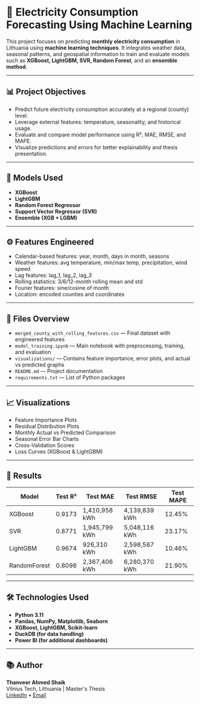 
# 🔌 Electricity Consumption Forecasting Using Machine Learning

This project focuses on predicting **monthly electricity consumption** in Lithuania using **machine learning techniques**. It integrates weather data, seasonal patterns, and geospatial information to train and evaluate models such as **XGBoost, LightGBM, SVR, Random Forest**, and an **ensemble method**.

---

## 📊 Project Objectives

- Predict future electricity consumption accurately at a regional (county) level.
- Leverage external features: temperature, seasonality, and historical usage.
- Evaluate and compare model performance using R², MAE, RMSE, and MAPE.
- Visualize predictions and errors for better explainability and thesis presentation.

---

## 🧠 Models Used

- **XGBoost**  
- **LightGBM**  
- **Random Forest Regressor**  
- **Support Vector Regressor (SVR)**  
- **Ensemble (XGB + LGBM)**  

---

## ⚙️ Features Engineered

- Calendar-based features: year, month, days in month, seasons
- Weather features: avg temperature, min/max temp, precipitation, wind speed
- Lag features: lag_1, lag_2, lag_3
- Rolling statistics: 3/6/12-month rolling mean and std
- Fourier features: sine/cosine of month
- Location: encoded counties and coordinates

---

## 📁 Files Overview

- `merged_county_with_rolling_features.csv` — Final dataset with engineered features  
- `model_training.ipynb` — Main notebook with preprocessing, training, and evaluation  
- `visualizations/` — Contains feature importance, error plots, and actual vs predicted graphs  
- `README.md` — Project documentation  
- `requirements.txt` — List of Python packages

---

## 📈 Visualizations

- Feature Importance Plots  
- Residual Distribution Plots  
- Monthly Actual vs Predicted Comparison  
- Seasonal Error Bar Charts  
- Cross-Validation Scores  
- Loss Curves (XGBoost & LightGBM)

---

## 📌 Results

| Model        | Test R² | Test MAE      | Test RMSE     | Test MAPE |
|--------------|---------|---------------|---------------|-----------|
| XGBoost      | 0.9173  | 1,410,958 kWh | 4,139,839 kWh | 12.45%    |
| SVR          | 0.8771  | 1,945,799 kWh | 5,048,116 kWh | 23.17%    |
| LightGBM     | 0.9674  |   926,310 kWh | 2,598,587 kWh | 10.46%    |
| RandomForest | 0.8098  | 2,367,406 kWh | 6,280,370 kWh | 21.90%    |

---

## 🛠 Technologies Used

- **Python 3.11**
- **Pandas, NumPy, Matplotlib, Seaborn**
- **XGBoost, LightGBM, Scikit-learn**
- **DuckDB (for data handling)**
- **Power BI (for additional dashboards)**

---

## 📚 Author

**Thanveer Ahmed Shaik**  
Vilnius Tech, Lithuania | Master's Thesis  
[LinkedIn]([https://www.linkedin.com/in/thanveer-ahmed-shaik/]) • [Email](shaikthanveerahmed123@gmail.com)
